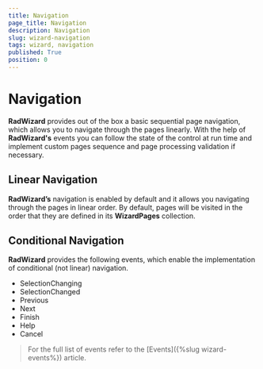```yaml
---
title: Navigation
page_title: Navigation
description: Navigation
slug: wizard-navigation
tags: wizard, navigation
published: True
position: 0
---
```


# Navigation

__RadWizard__ provides out of the box a basic sequential page navigation, which allows you to navigate through the pages linearly. With the help of __RadWizard's__ events you can follow the state of the control at run time and implement custom pages sequence and page processing validation if necessary.

## Linear Navigation 

__RadWizard’s__ navigation is enabled by default and it allows you navigating through the pages in linear order. By default, pages will be visited in the order that they are defined in its __WizardPages__ collection.	

## Conditional Navigation ##

__RadWizard__ provides the following events, which enable the implementation of conditional (not linear) navigation. 
* SelectionChanging
* SelectionChanged
* Previous
* Next
* Finish 
* Help 
* Cancel

>For the full list of events refer to the [Events]({%slug wizard-events%}) article.



